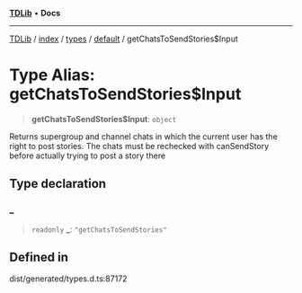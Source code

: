 [**TDLib**](../../../../../../README.md) • **Docs**

***

[TDLib](../../../../../../modules.md) / [index](../../../../../README.md) / [types](../../../README.md) / [default](../README.md) / getChatsToSendStories$Input

# Type Alias: getChatsToSendStories$Input

> **getChatsToSendStories$Input**: `object`

Returns supergroup and channel chats in which the current user has the right to post stories. The chats must be rechecked with canSendStory before actually trying to post a story there

## Type declaration

### \_

> `readonly` **\_**: `"getChatsToSendStories"`

## Defined in

dist/generated/types.d.ts:87172

